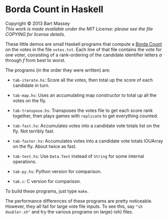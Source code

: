 # Borda Count in Haskell
Copyright © 2013 Bart Massey  
*This work is made available under the MIT License: please
see the file COPYING for license details.*

These little demos are small Haskell programs that compute a
[Borda Count](http://en.wikipedia.org/wiki/Borda_count) on
the votes in the file `votes.txt`. Each line of that file
contains the vote for one voter, consisting of a
rank-ordering of the candidate identifier letters *a*
through *f* from best to worst.

The programs (in the order they were written) are:

* `tab-iterate.hs`: Score all the votes, then total up the
  score of each candidate in turn.

* `tab-map.hs`: Uses an accumulating map constructor to
  total up all the votes on the fly.

* `tab-transpose.hs`: Transposes the votes file to get
  each score rank together, then plays games with
  `replicate` to get everything counted.

* `tab-fast.hs`: Accumulates votes into a candidate vote
  totals list on the fly. Not terribly fast.

* `tab-faster.hs`: Accumulates votes into a candidate vote
  totals IOUArray on the fly. About twice as fast.

* `tab-text.hs`: Use `Data.Text` instead of `String`
  for some internal operations.

* `tab-py.hs`: Python version for comparison.

* `tab.c`: C version for comparison.

To build these programs, just type `make`.

The performance differences of these programs are pretty
noticeable. However, they all fail for large vote file
inputs. To see this, say `"sh doubler.sh"` and try the
various programs on large(-ish) files.
